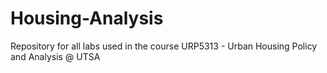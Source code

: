 # Housing-Analysis
Repository for all labs used in the course URP5313 - Urban Housing Policy and Analysis @ UTSA
